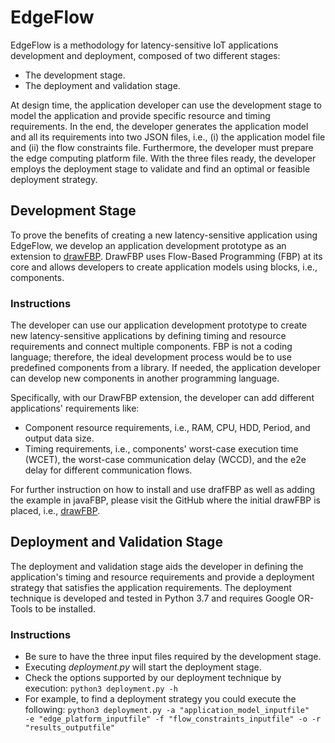 # EdgeFlow
EdgeFlow is a methodology for latency-sensitive IoT applications development and deployment, composed of two different stages:
* The development stage.
* The deployment and validation stage.

At design time, the application developer can use the development stage to model the application and provide specific resource and timing requirements. In the end, the developer generates the application model and all its requirements into two JSON files, i.e., (i) the application model file and (ii) the flow constraints file. Furthermore, the developer must prepare the edge computing platform file. With the three files ready, the developer employs the deployment stage to validate and find an optimal or feasible deployment strategy.

## Development Stage

To prove the benefits of creating a new latency-sensitive application using EdgeFlow, we develop an application development prototype as an extension to <a href="https://github.com/jpaulm/drawfbp">drawFBP</a>. DrawFBP uses Flow-Based Programming (FBP) at its core and allows developers to create application models using blocks, i.e., components.

### Instructions

The developer can use our application development prototype to create new latency-sensitive applications by defining timing and resource requirements and connect multiple components. FBP is not a coding language; therefore, the ideal development process would be to use predefined components from a library. If needed, the application developer can develop new components in another programming language.

Specifically, with our DrawFBP extension, the developer can add different applications' requirements like:
* Component resource requirements, i.e., RAM, CPU, HDD, Period, and output data size.
* Timing requirements, i.e., components' worst-case execution time (WCET), the worst-case communication delay (WCCD), and the e2e delay for different communication flows.

For further instruction on how to install and use drafFBP as well as adding the example in javaFBP, please visit the GitHub where the initial drawFBP is placed, i.e., <a href="https://github.com/jpaulm/drawfbp">drawFBP</a>.

## Deployment and Validation Stage

The deployment and validation stage aids the developer in defining the application's timing and resource requirements and provide a deployment strategy that satisfies the application requirements. The deployment technique is developed and tested in Python 3.7 and requires Google OR-Tools to be installed.

### Instructions

* Be sure to have the three input files required by the development stage.
* Executing *deployment.py* will start the deployment stage.
* Check the options supported by our deployment technique by execution: <code>python3 deployment.py -h</code>
* For example, to find a deployment strategy you could execute the following: <code>python3 deployment.py -a "application_model_inputfile" -e "edge_platform_inputfile" -f "flow_constraints_inputfile" -o -r "results_outputfile"</code>
